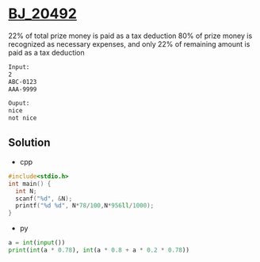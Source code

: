 # [BJ_20492](https://acmicpc.net/problem/20492)

22% of total prize money is paid as a tax deduction
80% of prize money is recognized as necessary expenses, and only 22% of remaining amount is paid as a tax deduction

```txt
Input:
2
ABC-0123
AAA-9999

Ouput:
nice
not nice
```

## Solution

* cpp

```cpp
#include<stdio.h>
int main() {
  int N;
  scanf("%d", &N);
  printf("%d %d", N*78/100,N*956ll/1000);
}
```

* py

```py
a = int(input())
print(int(a * 0.78), int(a * 0.8 + a * 0.2 * 0.78))
```
